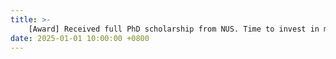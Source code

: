 ```yaml
---
title: >-
    [Award] Received full PhD scholarship from NUS. Time to invest in more coffee ☕
date: 2025-01-01 10:00:00 +0800
---
```


